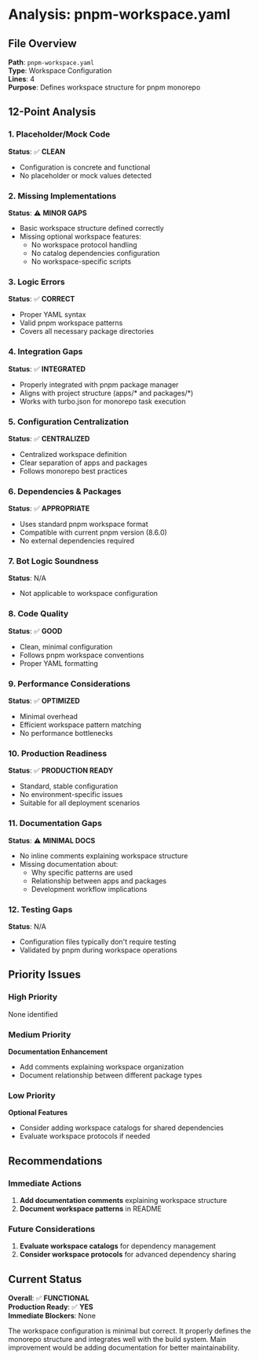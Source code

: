 # Analysis: pnpm-workspace.yaml

## File Overview
**Path**: `pnpm-workspace.yaml`  
**Type**: Workspace Configuration  
**Lines**: 4  
**Purpose**: Defines workspace structure for pnpm monorepo  

## 12-Point Analysis

### 1. Placeholder/Mock Code
**Status**: ✅ **CLEAN**  
- Configuration is concrete and functional
- No placeholder or mock values detected

### 2. Missing Implementations
**Status**: ⚠️ **MINOR GAPS**  
- Basic workspace structure defined correctly
- Missing optional workspace features:
  - No workspace protocol handling
  - No catalog dependencies configuration
  - No workspace-specific scripts

### 3. Logic Errors
**Status**: ✅ **CORRECT**  
- Proper YAML syntax
- Valid pnpm workspace patterns
- Covers all necessary package directories

### 4. Integration Gaps
**Status**: ✅ **INTEGRATED**  
- Properly integrated with pnpm package manager
- Aligns with project structure (apps/* and packages/*)
- Works with turbo.json for monorepo task execution

### 5. Configuration Centralization
**Status**: ✅ **CENTRALIZED**  
- Centralized workspace definition
- Clear separation of apps and packages
- Follows monorepo best practices

### 6. Dependencies & Packages
**Status**: ✅ **APPROPRIATE**  
- Uses standard pnpm workspace format
- Compatible with current pnpm version (8.6.0)
- No external dependencies required

### 7. Bot Logic Soundness
**Status**: N/A  
- Not applicable to workspace configuration

### 8. Code Quality
**Status**: ✅ **GOOD**  
- Clean, minimal configuration
- Follows pnpm workspace conventions
- Proper YAML formatting

### 9. Performance Considerations
**Status**: ✅ **OPTIMIZED**  
- Minimal overhead
- Efficient workspace pattern matching
- No performance bottlenecks

### 10. Production Readiness
**Status**: ✅ **PRODUCTION READY**  
- Standard, stable configuration
- No environment-specific issues
- Suitable for all deployment scenarios

### 11. Documentation Gaps
**Status**: ⚠️ **MINIMAL DOCS**  
- No inline comments explaining workspace structure
- Missing documentation about:
  - Why specific patterns are used
  - Relationship between apps and packages
  - Development workflow implications

### 12. Testing Gaps
**Status**: N/A  
- Configuration files typically don't require testing
- Validated by pnpm during workspace operations

## Priority Issues

### High Priority
None identified

### Medium Priority
**Documentation Enhancement**
- Add comments explaining workspace organization
- Document relationship between different package types

### Low Priority
**Optional Features**
- Consider adding workspace catalogs for shared dependencies
- Evaluate workspace protocols if needed

## Recommendations

### Immediate Actions
1. **Add documentation comments** explaining workspace structure
2. **Document workspace patterns** in README

### Future Considerations
1. **Evaluate workspace catalogs** for dependency management
2. **Consider workspace protocols** for advanced dependency sharing

## Current Status
**Overall**: ✅ **FUNCTIONAL**  
**Production Ready**: ✅ **YES**  
**Immediate Blockers**: None  

The workspace configuration is minimal but correct. It properly defines the monorepo structure and integrates well with the build system. Main improvement would be adding documentation for better maintainability.